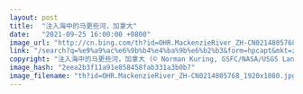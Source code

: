 ```yaml
---
layout: post
title:  "注入海中的马更些河，加拿大"
date:   "2021-09-25 16:00:00 +0800"
image_url: "http://cn.bing.com/th?id=OHR.MackenzieRiver_ZH-CN0214805768_1920x1080.jpg&rf=LaDigue_1920x1080.jpg&pid=hp"
link: "/search?q=%e9%a9%ac%e6%9b%b4%e4%ba%9b%e6%b2%b3&form=hpcapt&mkt=zh-cn"
copyright: "注入海中的马更些河，加拿大 (© Norman Kuring, GSFC/NASA/USGS Landsat)"
image_hash: "2eea2b3f11a91e858458fab331a3b0b7"
image_filename: "th?id=OHR.MackenzieRiver_ZH-CN0214805768_1920x1080.jpg&rf=LaDigue_1920x1080.jpg&pid=hp"
---
```

